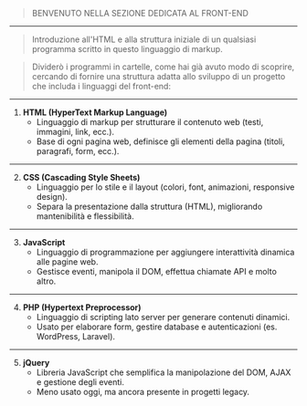 > BENVENUTO NELLA SEZIONE DEDICATA AL FRONT-END
--------------------------------------------------------------------------------------------------------------
> Introduzione all'HTML e alla struttura iniziale di un qualsiasi programma scritto in
  questo linguaggio di markup.

> Dividerò i programmi in cartelle, come hai già avuto modo di scoprire, cercando di 
 fornire una struttura adatta allo sviluppo di un progetto che includa i linguaggi del front-end:
--------------------------------------------------------------------------------------------------------------
1. **HTML (HyperText Markup Language)**  
   - Linguaggio di markup per strutturare il contenuto web (testi, immagini, link, ecc.).  
   - Base di ogni pagina web, definisce gli elementi della pagina (titoli, paragrafi, form, ecc.).  
--------------------------------------------------------------------------------------------------------------
2. **CSS (Cascading Style Sheets)**  
   - Linguaggio per lo stile e il layout (colori, font, animazioni, responsive design).  
   - Separa la presentazione dalla struttura (HTML), migliorando mantenibilità e flessibilità.  
--------------------------------------------------------------------------------------------------------------
3. **JavaScript**  
   - Linguaggio di programmazione per aggiungere interattività dinamica alle pagine web.  
   - Gestisce eventi, manipola il DOM, effettua chiamate API e molto altro.  
--------------------------------------------------------------------------------------------------------------
4. **PHP (Hypertext Preprocessor)**  
   - Linguaggio di scripting lato server per generare contenuti dinamici.  
   - Usato per elaborare form, gestire database e autenticazioni (es. WordPress, Laravel).  
--------------------------------------------------------------------------------------------------------------
5. **jQuery**  
   - Libreria JavaScript che semplifica la manipolazione del DOM, AJAX e gestione degli eventi.  
   - Meno usato oggi, ma ancora presente in progetti legacy.  
